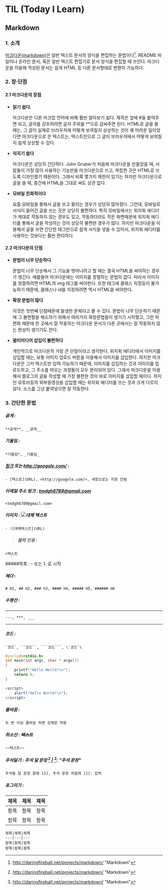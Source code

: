 # TIL (Today I Learn)



## Markdown 

### 1.  **소개**
[마크다운(markdown)](https://ko.wikipedia.org/wiki/%EB%A7%88%ED%81%AC%EB%8B%A4%EC%9A%B4)은 일반 텍스트 문서의 양식을 편집하는 문법이다[^1]. README 파일이나 온라인 문서, 혹은 일반 텍스트 편집기로 문서 양식을 편집할 때 쓰인다. 마크다운을 이용해 작성된 문서는 쉽게 HTML 등 다른 문서형태로 변환이 가능하다.

[^1]: http://daringfireball.net/projects/markdown/      "Markdown"

### 2. **장·단점**
#### 2.1 마크다운의 장점
- **읽기 쉽다.**

    마크다운은 다른 마크업 언어에 비해 훨씬 알아보기 쉽다. 제목은 앞에 #을 붙여주면 되고, 글자를 강조하려면 글자 주위를 **으로 감싸주면 된다. HTML로 글을 쓸 때는, 그 글이 실제로 브라우저에 어떻게 보여질지 상상하는 것이 꽤 어려운 일이었다면 마크다운으로 쓴 텍스트는, 텍스트만으로 그 글이 브라우저에서 어떻게 보여질지 쉽게 상상할 수 있다.

- **익히기 쉽다**

    마크다운은 상당히 간단하다. John Gruber가 처음에 마크다운을 만들었을 때, 사람들이 가장 많이 사용하는 기능만을 마크다운으로 쓰고, 복잡한 것은 HTML로 쓰도록 디자인했기 때문이다. 그래서 비록 몇가지 제한이 있기는 하지만 마크다운으로 글을 쓸 때, 중간에 HTML을 그대로 써도 상관 없다.

- **모바일 친화적이다**

    요즘 모바일을 통해서 글을 쓰고 올리는 경우가 상당히 많아졌다. 그런데, 모바일로 서식이 들어간 글을 쓰는 것은 상당히 불편하다. 특히 모바일에서는 위지윅 에디터가 제대로 작동하지 않는 경우도 있고, 작동하더라도 작은 화면때문에 위지윅 에디터를 통해서 글을 작성하는 것이 상당히 불편한 경우가 많다. 하지만 마크다운을 이용해서 글을 쓰면 간단한 태그만으로 쉽게 서식을 넣을 수 있어서, 위지윅 에디터를 사용하는 것보다는 훨씬 편리하다.

#### 2.2 마크다운의 단점
- **문법이 너무 단순하다**

    문법이 너무 단순해서 그 기능을 벗어나려고 할 때는 결국 HTML을 써야하는 경우가 생긴다. 예를들어 마크다운에는 이미지를 정렬하는 문법이 없다. 따라서 이미지를 정렬하려면 HTML의 img 태그를 써야한다. 또한 태그에 클래스 지정등이 불가능하기 때문에, 클래스나 id를 지정하려면 역시 HTML을 써야한다.

- **확장 문법이 많다**

    이것은 첫번째 단점때문에 발생한 문제라고 볼 수 있다. 문법이 너무 단순하기 때문에 그 불편함을 해소하기 위해서 여러가지 확장문법들이 생기기 시작했고, 그런 파편화 때문에 한 곳에서 잘 작동하는 마크다운 문서가 다른 곳에서는 잘 작동하지 않는 현상이 생기기도 한다.

- **멀티미디어 삽입이 불편하다**

    개인적으로 마크다운의 가장 큰 단점이라고 생각한다. 위지윅 에디터에서 이미지를 삽입할 때는, 보통 이미지 업로드 버튼을 이용해서 이미지를 삽입한다. 하지만 마크다운은 그저 텍스트만 입력 가능하기 때문에, 이미지를 삽입하는 것과 이미지를 업로드하고, 그 주소를 따오는 과정들이 모두 분리되어 있다. 그래서 마크다운을 이용해서 블로그의 글을 작성할 때 가장 불편한 것이 바로 이미지를 삽입할 때이다. 하지만 유튜브등의 외부동영상을 삽입할 때는 위지윅 에디터를 쓰는 것과 크게 다르지 않다. 소스를 그냥 붙여넣으면 잘 작동한다.

### 3. **간단한 문법**
##### **굵게** : 
    **굵게**, __굵게__
##### *기울임* : 
    *기울임*, _기울임_
##### [링크](http://googole.com/) 또는 <http://googole.com/> : 
    - [텍스트](URL), <http://googole.com/>, 새창으로는 지원 안됨 
##### 이메일 주소 링크 : <tmdgh6789@gmail.com> 
    <tmdgh6789@gmail.com>
##### 이미지 : ![대체 텍스트](http://www.remotesensing.gov.my/portalarsm/images/tab/G_is_For_Google_New_Logo_Thumb.png)
    - ![대체텍스트](URL)
> ##### 블럭 인용 : 
    >텍스트

#####목록 : 
    - 또는 1. 로 시작


##### 헤더 : 
    # H1, ## H2, ### h3, #### H4, ##### H5, ###### H6
##### 수평선 : 
---
    ---, ***, ___
***
##### 코드 : 
    `코드`, ``코드``, ```코드```, \`코드`\

```c
#include<stdio.h>
int main(int argc, char * argv[])
{
    printf("Hello World!\n");
    return 0;
} 
```

```javascript
<script>
    alert("Hello World!\n");
</script>
```

##### 줄바꿈 : 
    두 번 이상 줄바꿈 하면 강제로 적용
##### 취소선 : ~~텍스트~~ 
    ~~텍스트~~
##### 주석달기  : 주석 달 문장 [^1] | [^1]: "주석 문장"

    주석을 달 문장 끝에 [1], 주석 문장 처음에 [1]: 입력
    
##### 표그리기 :
제목|제목|제목
---|---|---
항목|항목|항목
항목|항목|항목

    제목|제목|제목
    ---|---|---
    항목|항목|항목
    항목|항목|항목
       
    